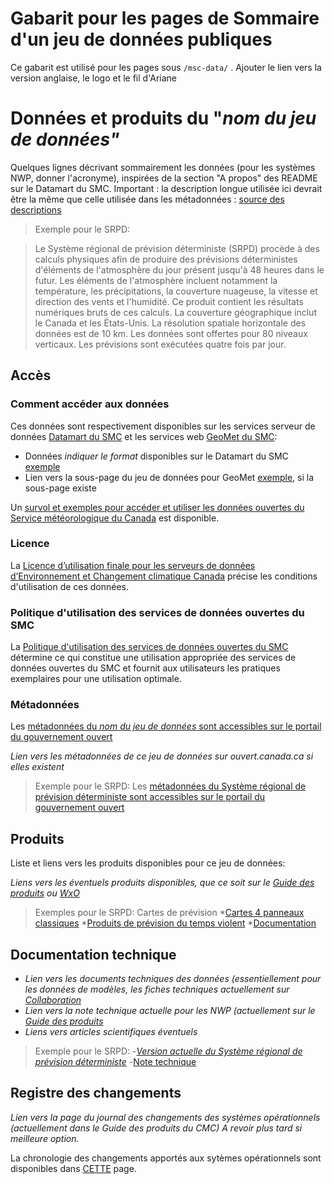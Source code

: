 # Gabarit pour les pages de Sommaire d'un jeu de données publiques

Ce gabarit est utilisé pour les pages sous `/msc-data/` . 
Ajouter le lien vers la version anglaise, le logo et le fil d'Ariane


# Données et produits du "*nom du jeu de données"*

Quelques lignes décrivant sommairement les données (pour les systèmes NWP, donner l'acronyme), inspirées de la section "A propos" des README sur le Datamart du SMC. Important : la description longue utilisée ici devrait être la même que celle utilisée dans les métadonnées : [source des descriptions](https://gccode.ssc-spc.gc.ca/ec-msc/discovery-metadata/tree/master/mcf)

> Exemple pour le SRPD:

> Le Système régional de prévision déterministe (SRPD) procède à des calculs physiques afin de produire des prévisions déterministes d'éléments de l'atmosphère du jour présent jusqu'à 48 heures dans le futur. Les éléments de l'atmosphère incluent notamment la température, les précipitations, la couverture nuageuse, la vitesse et direction des vents et l'humidité. Ce produit contient les résultats numériques bruts de ces calculs. La couverture géographique inclut le Canada et les États-Unis. La résolution spatiale horizontale des données est de 10 km. Les données sont offertes pour 80 niveaux verticaux. Les prévisions sont exécutées quatre fois par jour.

## Accès

### Comment accéder aux données

Ces données sont respectivement disponibles sur les services serveur de données [Datamart du SMC](../msc-datamart/readme_fr.md) et les services web [GeoMet du SMC](../msc-geomet/readme_fr.md): 

* Données *indiquer le format* disponibles sur le Datamart du SMC [exemple](../msc-data/nwp_rdps/readme_rdps-datamart_fr.md) 
* Lien vers la sous-page du jeu de données pour GeoMet [exemple](../msc-geomet/giops_fr.md), si la sous-page existe

Un [survol et exemples pour accéder et utiliser les données ouvertes du Service météorologique du Canada](../canada.ca_upcoming/usage-overview/readme_fr.md) est disponible.

### Licence

La [Licence d’utilisation finale pour les serveurs de données d’Environnement et Changement climatique Canada](../../licence/readme_fr.md) précise les conditions d'utilisation de ces données.

### Politique d'utilisation des services de données ouvertes du SMC

La [Politique d'utilisation des services de données ouvertes du SMC](https://eccc-msc.github.io/open-data/usage-policy/readme_fr/) détermine ce qui constitue une utilisation appropriée des services de données ouvertes du SMC et fournit aux utilisateurs les pratiques exemplaires pour une utilisation optimale.

### Métadonnées

Les [métadonnées du *nom du jeu de données* sont accessibles sur le portail du gouvernement ouvert](https://ouvert.canada.ca/data/fr/dataset)

*Lien vers les métadonnées de ce jeu de données sur ouvert.canada.ca si elles existent*

> Exemple pour le SRPD: Les [métadonnées du Système régional de prévision déterministe sont accessibles sur le portail du gouvernement ouvert](https://ouvert.canada.ca/data/fr/dataset/a9f2828c-0d78-5eb6-a4c7-1fc1219f1e3d)

## Produits

Liste et liens vers les produits disponibles pour ce jeu de données:

*Liens vers les éventuels produits disponibles, que ce soit sur le [Guide des produits](https://collaboration.cmc.ec.gc.ca/cmc/CMOI/product_guide/table_of_contents_f.html)  ou [WxO](https://meteo.gc.ca/mainmenu/modelling_menu_f.html)*

>Exemples pour le SRPD:
>Cartes de prévision
>*[Cartes 4 panneaux classiques](https://meteo.gc.ca/model_forecast/index_f.html)
>*[Produits de prévision du temps violent](https://meteo.gc.ca/model_forecast/severe_weather_f.html)
>*[Documentation](https://collaboration.cmc.ec.gc.ca/cmc/CMOI/product_guide/submenus/rdps_f.html)

## Documentation technique

- *Lien vers les documents techniques des données (essentiellement pour les données de modèles, les fiches techniques actuellement sur [Collaboration](https://collaboration.cmc.ec.gc.ca/cmc/cmoi/product_guide/docs/tech_specifications/)*
- *Lien vers la note technique actuelle pour les NWP (actuellement sur le [Guide des produits](https://collaboration.cmc.ec.gc.ca/cmc/cmoi/product_guide/docs/changes_f.html)*
- *Liens vers articles scientifiques éventuels*

>Exemple pour le SRPD:
>-*[Version actuelle du Système régional de prévision déterministe](https://collaboration.cmc.ec.gc.ca/cmc/cmoi/product_guide/docs/tech_specifications/tech_specifications_RDPS_f.pdf)
>-*[Note technique](https://collaboration.cmc.ec.gc.ca/cmc/cmoi/product_guide/docs/lib/technote_rdps-500_20160907_f.pdf)

## Registre des changements

*Lien vers la page du journal des changements des systèmes opérationnels (actuellement dans le Guide des produits du CMC) A revoir plus tard si meilleure option.*

La chronologie des changements apportés aux sytèmes opérationnels sont disponibles dans [CETTE](https://collaboration.cmc.ec.gc.ca/cmc/cmoi/product_guide/docs/changes_f.html) page.

